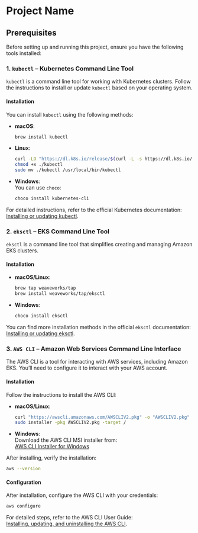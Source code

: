 
# Project Name

## Prerequisites

Before setting up and running this project, ensure you have the following tools installed:

### 1. `kubectl` – Kubernetes Command Line Tool
`kubectl` is a command line tool for working with Kubernetes clusters. Follow the instructions to install or update `kubectl` based on your operating system.

#### Installation
You can install `kubectl` using the following methods:

- **macOS**:  
  ```bash
  brew install kubectl
  ```
  
- **Linux**:  
  ```bash
  curl -LO "https://dl.k8s.io/release/$(curl -L -s https://dl.k8s.io/release/stable.txt)/bin/linux/amd64/kubectl"
  chmod +x ./kubectl
  sudo mv ./kubectl /usr/local/bin/kubectl
  ```

- **Windows**:  
  You can use `choco`:
  ```powershell
  choco install kubernetes-cli
  ```

For detailed instructions, refer to the official Kubernetes documentation:  
[Installing or updating kubectl](https://kubernetes.io/docs/tasks/tools/).

### 2. `eksctl` – EKS Command Line Tool
`eksctl` is a command line tool that simplifies creating and managing Amazon EKS clusters.

#### Installation
- **macOS/Linux**:  
  ```bash
  brew tap weaveworks/tap
  brew install weaveworks/tap/eksctl
  ```

- **Windows**:  
  ```powershell
  choco install eksctl
  ```

You can find more installation methods in the official `eksctl` documentation:  
[Installing or updating eksctl](https://eksctl.io/introduction/#installation).

### 3. `AWS CLI` – Amazon Web Services Command Line Interface
The AWS CLI is a tool for interacting with AWS services, including Amazon EKS. You’ll need to configure it to interact with your AWS account.

#### Installation
Follow the instructions to install the AWS CLI:
- **macOS/Linux**:  
  ```bash
  curl "https://awscli.amazonaws.com/AWSCLIV2.pkg" -o "AWSCLIV2.pkg"
  sudo installer -pkg AWSCLIV2.pkg -target /
  ```

- **Windows**:  
  Download the AWS CLI MSI installer from:  
  [AWS CLI Installer for Windows](https://awscli.amazonaws.com/AWSCLIV2.msi)

After installing, verify the installation:
```bash
aws --version
```

#### Configuration
After installation, configure the AWS CLI with your credentials:
```bash
aws configure
```

For detailed steps, refer to the AWS CLI User Guide:  
[Installing, updating, and uninstalling the AWS CLI](https://docs.aws.amazon.com/cli/latest/userguide/install-cliv2.html).


